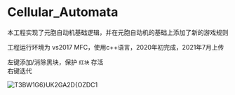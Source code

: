 # Cellular_Automata

本工程实现了元胞自动机基础逻辑，并在元胞自动机的基础上添加了新的游戏规则  

工程运行环境为 vs2017 MFC，使用c++语言，2020年初完成，2021年7月上传  

左键添加/消除黑块，保护 `红块` 存活  
右键迭代  

![T3BW1G6}UK$2GA$2D{OZDC1](https://user-images.githubusercontent.com/49380713/126735517-c99af16b-f206-489a-9b92-8948b17499f4.png)


